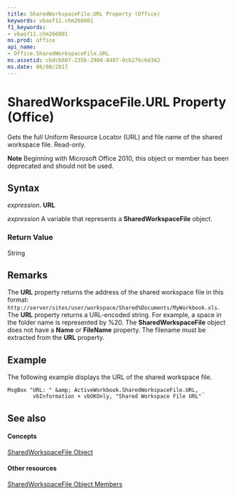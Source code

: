 ```yaml
---
title: SharedWorkspaceFile.URL Property (Office)
keywords: vbaof11.chm266001
f1_keywords:
- vbaof11.chm266001
ms.prod: office
api_name:
- Office.SharedWorkspaceFile.URL
ms.assetid: cbdcb807-235b-2904-8407-0cb276c6d342
ms.date: 06/08/2017
---
```



# SharedWorkspaceFile.URL Property (Office)

Gets the full Uniform Resource Locator (URL) and file name of the shared workspace file. Read-only.


 **Note**  Beginning with Microsoft Office 2010, this object or member has been deprecated and should not be used.


## Syntax

 _expression_. **URL**

 _expression_ A variable that represents a **SharedWorkspaceFile** object.


### Return Value

String


## Remarks

The **URL** property returns the address of the shared workspace file in this format: `http://server/sites/user/workspace/Shared%Documents/MyWorkbook.xls`. The **URL** property returns a URL-encoded string. For example, a space in the folder name is represented by %20. The **SharedWorkspaceFile** object does not have a **Name** or **FileName** property. The filename must be extracted from the **URL** property.


## Example

The following example displays the URL of the shared workspace file.


```
MsgBox "URL: " &amp; ActiveWorkbook.SharedWorkspaceFile.URL, _ 
        vbInformation + vbOKOnly, "Shared Workspace File URL"
```


## See also


#### Concepts


[SharedWorkspaceFile Object](sharedworkspacefile-object-office.md)
#### Other resources


[SharedWorkspaceFile Object Members](sharedworkspacefile-members-office.md)


